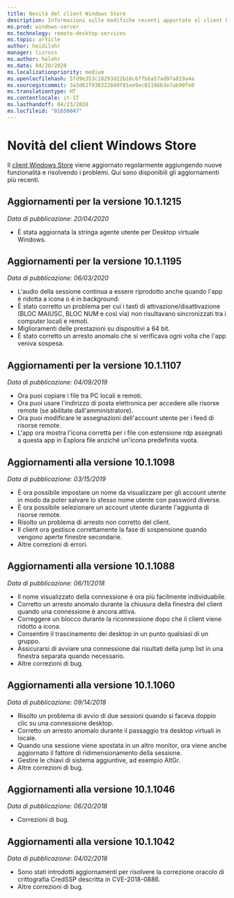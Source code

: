 ```yaml
---
title: Novità del client Windows Store
description: Informazioni sulle modifiche recenti apportate al client Desktop remoto per Windows Store
ms.prod: windows-server
ms.technology: remote-desktop-services
ms.topic: article
author: heidilohr
manager: lizross
ms.author: helohr
ms.date: 04/20/2020
ms.localizationpriority: medium
ms.openlocfilehash: 5fd9e353c18293d22b18c6ffb6a57ad97a819a4a
ms.sourcegitcommit: 3a3d62f938322849f81ee9ec01186b3e7ab90fe0
ms.translationtype: HT
ms.contentlocale: it-IT
ms.lasthandoff: 04/23/2020
ms.locfileid: "81650047"
---
```

# <a name="whats-new-in-the-windows-store-client"></a>Novità del client Windows Store

Il [client Windows Store](windows.md) viene aggiornato regolarmente aggiungendo nuove funzionalità e risolvendo i problemi. Qui sono disponibili gli aggiornamenti più recenti.

## <a name="updates-for-version-1011215"></a>Aggiornamenti per la versione 10.1.1215

*Data di pubblicazione: 20/04/2020*

- È stata aggiornata la stringa agente utente per Desktop virtuale Windows.

## <a name="updates-for-version-1011195"></a>Aggiornamenti per la versione 10.1.1195

*Data di pubblicazione: 06/03/2020*

- L'audio della sessione continua a essere riprodotto anche quando l'app è ridotta a icona o è in background.
- È stato corretto un problema per cui i tasti di attivazione/disattivazione (BLOC MAIUSC, BLOC NUM e così via) non risultavano sincronizzati tra i computer locali e remoti.
- Miglioramenti delle prestazioni su dispositivi a 64 bit.
- È stato corretto un arresto anomalo che si verificava ogni volta che l'app veniva sospesa.

## <a name="updates-for-version-1011107"></a>Aggiornamenti per la versione 10.1.1107

*Data di pubblicazione: 04/09/2019*

- Ora puoi copiare i file tra PC locali e remoti.
- Ora puoi usare l'indirizzo di posta elettronica per accedere alle risorse remote (se abilitate dall'amministratore).
- Ora puoi modificare le assegnazioni dell'account utente per i feed di risorse remote.
- L'app ora mostra l'icona corretta per i file con estensione rdp assegnati a questa app in Esplora file anziché un'icona predefinita vuota.

## <a name="updates-for-version-1011098"></a>Aggiornamenti alla versione 10.1.1098

*Data di pubblicazione: 03/15/2019*

- È ora possibile impostare un nome da visualizzare per gli account utente in modo da poter salvare lo stesso nome utente con password diverse.
- È ora possibile selezionare un account utente durante l'aggiunta di risorse remote.
- Risolto un problema di arresto non corretto del client.
- Il client ora gestisce correttamente la fase di sospensione quando vengono aperte finestre secondarie.
- Altre correzioni di errori.

## <a name="updates-for-version-1011088"></a>Aggiornamenti alla versione 10.1.1088

*Data di pubblicazione: 06/11/2018*

- Il nome visualizzato della connessione è ora più facilmente individuabile.
- Corretto un arresto anomalo durante la chiusura della finestra del client quando una connessione è ancora attiva.
- Correggere un blocco durante la riconnessione dopo che il client viene ridotto a icona.
- Consentire il trascinamento dei desktop in un punto qualsiasi di un gruppo.
- Assicurarsi di avviare una connessione dai risultati della jump list in una finestra separata quando necessario.
- Altre correzioni di bug.

## <a name="updates-for-version-1011060"></a>Aggiornamenti alla versione 10.1.1060

*Data di pubblicazione: 09/14/2018*

- Risolto un problema di avvio di due sessioni quando si faceva doppio clic su una connessione desktop.
- Corretto un arresto anomalo durante il passaggio tra desktop virtuali in locale.
- Quando una sessione viene spostata in un altro monitor, ora viene anche aggiornato il fattore di ridimensionamento della sessione.
- Gestire le chiavi di sistema aggiuntive, ad esempio AltGr.
- Altre correzioni di bug.

## <a name="updates-for-version-1011046"></a>Aggiornamenti alla versione 10.1.1046

*Data di pubblicazione: 06/20/2018*

- Correzioni di bug.

## <a name="updates-for-version-1011042"></a>Aggiornamenti alla versione 10.1.1042

*Data di pubblicazione: 04/02/2018*

- Sono stati introdotti aggiornamenti per risolvere la correzione oracolo di crittografia CredSSP descritta in CVE-2018-0886.
- Altre correzioni di bug.
